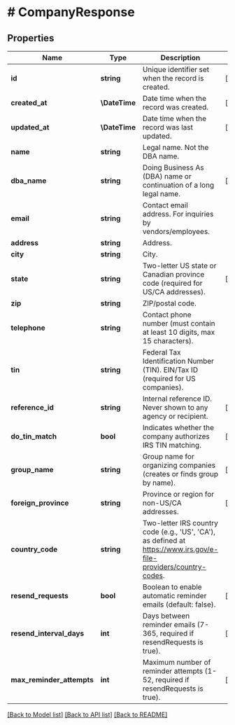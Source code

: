 # # CompanyResponse

## Properties

Name | Type | Description | Notes
------------ | ------------- | ------------- | -------------
**id** | **string** | Unique identifier set when the record is created. | [optional]
**created_at** | **\DateTime** | Date time when the record was created. | [optional]
**updated_at** | **\DateTime** | Date time when the record was last updated. | [optional]
**name** | **string** | Legal name. Not the DBA name. |
**dba_name** | **string** | Doing Business As (DBA) name or continuation of a long legal name. | [optional]
**email** | **string** | Contact email address. For inquiries by vendors/employees. |
**address** | **string** | Address. |
**city** | **string** | City. |
**state** | **string** | Two-letter US state or Canadian province code (required for US/CA addresses). | [optional]
**zip** | **string** | ZIP/postal code. |
**telephone** | **string** | Contact phone number (must contain at least 10 digits, max 15 characters). |
**tin** | **string** | Federal Tax Identification Number (TIN). EIN/Tax ID (required for US companies). |
**reference_id** | **string** | Internal reference ID. Never shown to any agency or recipient. | [optional]
**do_tin_match** | **bool** | Indicates whether the company authorizes IRS TIN matching. | [optional]
**group_name** | **string** | Group name for organizing companies (creates or finds group by name). | [optional]
**foreign_province** | **string** | Province or region for non-US/CA addresses. | [optional]
**country_code** | **string** | Two-letter IRS country code (e.g., &#39;US&#39;, &#39;CA&#39;), as defined at https://www.irs.gov/e-file-providers/country-codes. |
**resend_requests** | **bool** | Boolean to enable automatic reminder emails (default: false). | [optional]
**resend_interval_days** | **int** | Days between reminder emails (7-365, required if resendRequests is true). | [optional]
**max_reminder_attempts** | **int** | Maximum number of reminder attempts (1-52, required if resendRequests is true). | [optional]

[[Back to Model list]](../../../README.md#models) [[Back to API list]](../../../README.md#endpoints) [[Back to README]](../../../README.md)
